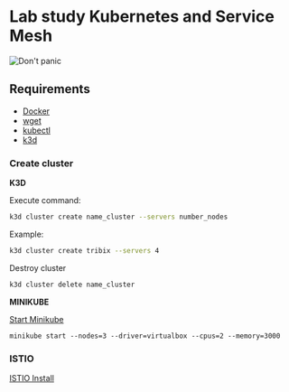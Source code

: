 # Lab study Kubernetes and Service Mesh

![Don't panic](https://img.shields.io/badge/env-don't%20panic-green?style=for-the-badge&logo=appveyor)
## Requirements

- [Docker](https://docs.docker.com/engine/install/)
- [wget](https://www.tecmint.com/install-wget-in-linux/)
- [kubectl](https://kubernetes.io/docs/tasks/tools/)
- [k3d](https://k3d.io/v5.4.6/)

### Create cluster

**K3D**

Execute command:

```bash
k3d cluster create name_cluster --servers number_nodes
```

Example:
```bash
k3d cluster create tribix --servers 4
```

Destroy cluster

```bash
k3d cluster delete name_cluster
```

**MINIKUBE**

[Start Minikube](https://minikube.sigs.k8s.io/docs/start/)

`minikube start --nodes=3 --driver=virtualbox --cpus=2 --memory=3000`


### ISTIO

[ISTIO Install](https://istio.io/latest/docs/setup/install/istioctl/)

